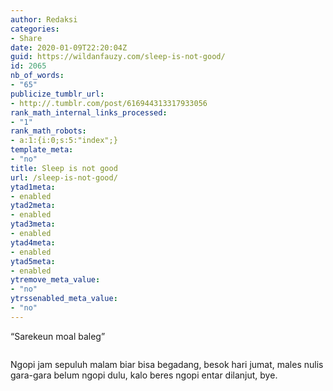 ```yaml
---
author: Redaksi
categories:
- Share
date: 2020-01-09T22:20:04Z
guid: https://wildanfauzy.com/sleep-is-not-good/
id: 2065
nb_of_words:
- "65"
publicize_tumblr_url:
- http://.tumblr.com/post/616944313317933056
rank_math_internal_links_processed:
- "1"
rank_math_robots:
- a:1:{i:0;s:5:"index";}
template_meta:
- "no"
title: Sleep is not good
url: /sleep-is-not-good/
ytad1meta:
- enabled
ytad2meta:
- enabled
ytad3meta:
- enabled
ytad4meta:
- enabled
ytad5meta:
- enabled
ytremove_meta_value:
- "no"
ytrssenabled_meta_value:
- "no"
---
```


&#8220;Sarekeun moal baleg&#8221;<figure class="wp-block-image size-large">

<img src="https://wildanfauzyart.files.wordpress.com/2020/04/00ab3-pexels-photo-1382393.jpeg?w=768&#038;h=682" alt="" class="wp-image-2064" data-recalc-dims="1" /> </figure> 

Ngopi jam sepuluh malam biar bisa begadang, besok hari jumat, males nulis gara-gara belum ngopi dulu, kalo beres ngopi entar dilanjut, bye.